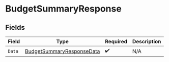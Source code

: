 # BudgetSummaryResponse


## Fields

| Field                                                                             | Type                                                                              | Required                                                                          | Description                                                                       |
| --------------------------------------------------------------------------------- | --------------------------------------------------------------------------------- | --------------------------------------------------------------------------------- | --------------------------------------------------------------------------------- |
| `Data`                                                                            | [BudgetSummaryResponseData](../../Models/Components/BudgetSummaryResponseData.md) | :heavy_check_mark:                                                                | N/A                                                                               |